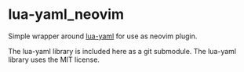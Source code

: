 # lua-yaml_neovim

Simple wrapper around [lua-yaml](https://github.com/exosite/lua-yaml) for use as neovim plugin.

The lua-yaml library is included here as a git submodule. The lua-yaml library uses
the MIT license.
